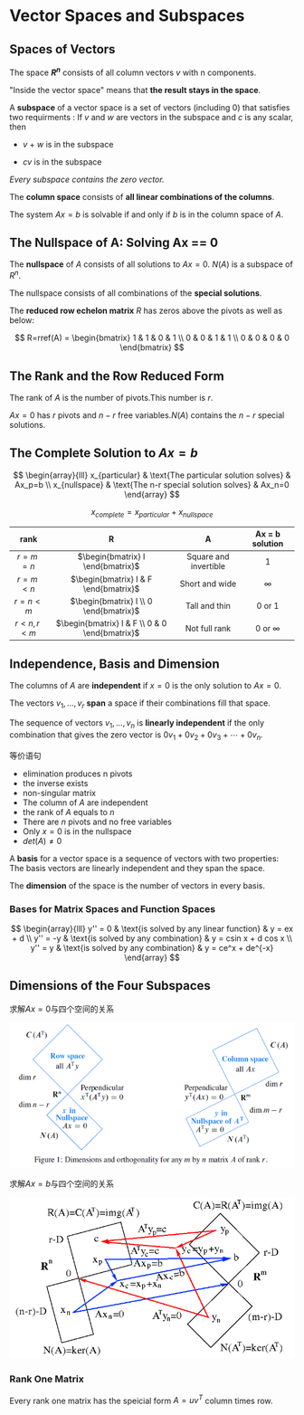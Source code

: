 # Vector Spaces and Subspaces

## Spaces of Vectors

The space **$R^n$** consists of all column vectors $v$ with n components.

"Inside the vector space" means that **the result stays in the space**.

A **subspace** of a vector space is a set of vectors (including 0) that satisfies two requirments : If $v$ and $w$ are vectors in the subspace and $c$ is any scalar, then

- $v$ + $w$ is in the subspace

- $cv$ is in the subspace

*Every subspace contains the zero vector.*

The **column space** consists of **all linear combinations of the columns**.

The system $Ax=b$ is solvable if and only if $b$ is in the column space of $A$.

## The Nullspace of A: Solving Ax == 0

The **nullspace** of $A$ consists of all solutions to $Ax = 0$. $N(A)$ is a subspace of $R^n$.

The nullspace consists of all combinations of the **special solutions**.

The **reduced row echelon matrix** $R$ has zeros above the pivots as well as below:

$$
R=rref(A) = \begin{bmatrix} 1 & 1 & 0 & 1 \\ 0 & 0 & 1 & 1 \\ 0 & 0 & 0 & 0  \end{bmatrix}
$$

## The Rank and the Row Reduced Form

The rank of $A$ is the number of pivots.This number is $r$.

$Ax=0$ has $r$ pivots and $n-r$ free variables.$N(A)$ contains the $n-r$ special solutions.

## The Complete Solution to $Ax = b$

$$
\begin{array}{lll}
x_{particular} & \text{The particular solution solves}  & Ax_p=b \\
x_{nullspace}  & \text{The n-r special solution solves} & Ax_n=0
\end{array}
$$

$$x_{complete} = x_{particular} + x_{nullspace}$$

|    rank   |                        R                       |           A           | Ax = b solution |
|:---------:|:----------------------------------------------:|:---------------------:|:---------------:|
|  $r=m=n$  | $\begin{bmatrix} I \end{bmatrix}$              | Square and invertible | 1               |
|  $r=m<n$  | $\begin{bmatrix} I & F \end{bmatrix}$          |     Short and wide    | ∞               |
|  $r=n<m$  | $\begin{bmatrix} I \\ 0 \end{bmatrix}$         |     Tall and thin     | 0 or 1          |
| $r<n,r<m$ | $\begin{bmatrix} I & F \\ 0 & 0 \end{bmatrix}$ |     Not full rank     | 0 or ∞          |

## Independence, Basis and Dimension

The columns of $A$ are **independent** if $x = 0$ is the only solution to $Ax = 0$.

The vectors $v_1, \ldots , v_r$ **span** a space if their combinations fill that space.

The sequence of vectors $v_1,\ldots,v_n$ is **linearly independent** if the only combination that gives the zero vector is $0v_1+0v_2+0v_3+\cdots+0v_n$.

等价语句

- elimination produces n pivots
- the inverse exists
- non-singular matrix
- The column of $A$ are independent
- the rank of $A$ equals to $n$
- There are $n$ pivots and no free variables
- Only $x=0$ is in the nullspace
- $det(A) ≠ 0$

A **basis** for a vector space is a sequence of vectors with two properties: The basis vectors are linearly independent and they span the space.

The **dimension** of the space is the number of vectors in every basis.

### Bases for Matrix Spaces and Function Spaces

$$
\begin{array}{lll}
y'' = 0  & \text{is solved by any linear function} & y = ex + d \\
y'' = -y  & \text{is solved by any combination} & y = csin x + d cos x \\
y'' = y  & \text{is solved by any combination} & y = ce^x + de^{-x}
\end{array}
$$

## Dimensions of the Four Subspaces

求解$Ax=0$与四个空间的关系

![](assets/3-Vector_Spaces_and_Subspaces-11e8b.png)

求解$Ax=b$与四个空间的关系

![](assets/4-Orthogonality-c01c5.png)

### Rank One Matrix

Every rank one matrix has the speicial form $A=uv^T$ column times row.
